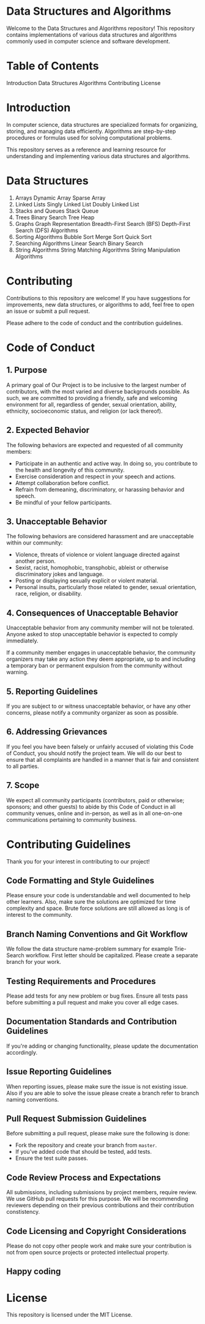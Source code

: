 # Data Structures and Algorithms
Welcome to the Data Structures and Algorithms repository! This repository contains implementations of various data structures and algorithms commonly used in computer science and software development.

# Table of Contents
Introduction
Data Structures
Algorithms
Contributing
License
# Introduction
In computer science, data structures are specialized formats for organizing, storing, and managing data efficiently. Algorithms are step-by-step procedures or formulas used for solving computational problems.

This repository serves as a reference and learning resource for understanding and implementing various data structures and algorithms.

# Data Structures
1. Arrays
Dynamic Array
Sparse Array
2. Linked Lists
Singly Linked List
Doubly Linked List
3. Stacks and Queues
Stack
Queue
4. Trees
Binary Search Tree
Heap
5. Graphs
Graph Representation
Breadth-First Search (BFS)
Depth-First Search (DFS)
Algorithms
1. Sorting Algorithms
Bubble Sort
Merge Sort
Quick Sort
2. Searching Algorithms
Linear Search
Binary Search
3. String Algorithms
String Matching Algorithms
String Manipulation Algorithms
# Contributing
Contributions to this repository are welcome! If you have suggestions for improvements, new data structures, or algorithms to add, feel free to open an issue or submit a pull request.

Please adhere to the code of conduct and the contribution guidelines.
# Code of Conduct

## 1. Purpose

A primary goal of Our Project is to be inclusive to the largest number of contributors, with the most varied and diverse backgrounds possible. As such, we are committed to providing a friendly, safe and welcoming environment for all, regardless of gender, sexual orientation, ability, ethnicity, socioeconomic status, and religion (or lack thereof).

## 2. Expected Behavior

The following behaviors are expected and requested of all community members:

- Participate in an authentic and active way. In doing so, you contribute to the health and longevity of this community.
- Exercise consideration and respect in your speech and actions.
- Attempt collaboration before conflict.
- Refrain from demeaning, discriminatory, or harassing behavior and speech.
- Be mindful of your fellow participants.

## 3. Unacceptable Behavior

The following behaviors are considered harassment and are unacceptable within our community:

- Violence, threats of violence or violent language directed against another person.
- Sexist, racist, homophobic, transphobic, ableist or otherwise discriminatory jokes and language.
- Posting or displaying sexually explicit or violent material.
- Personal insults, particularly those related to gender, sexual orientation, race, religion, or disability.

## 4. Consequences of Unacceptable Behavior

Unacceptable behavior from any community member will not be tolerated. Anyone asked to stop unacceptable behavior is expected to comply immediately.

If a community member engages in unacceptable behavior, the community organizers may take any action they deem appropriate, up to and including a temporary ban or permanent expulsion from the community without warning.

## 5. Reporting Guidelines

If you are subject to or witness unacceptable behavior, or have any other concerns, please notify a community organizer as soon as possible.

## 6. Addressing Grievances

If you feel you have been falsely or unfairly accused of violating this Code of Conduct, you should notify the project team. We will do our best to ensure that all complaints are handled in a manner that is fair and consistent to all parties.

## 7. Scope

We expect all community participants (contributors, paid or otherwise; sponsors; and other guests) to abide by this Code of Conduct in all community venues, online and in-person, as well as in all one-on-one communications pertaining to community business.


# Contributing Guidelines

Thank you for your interest in contributing to our project! 

## Code Formatting and Style Guidelines

Please ensure your code is understandable and well documented to help other learners. Also, make sure the solutions are optimized for time complexity and space. Brute force solutions are still allowed as long is of interest to the community.

## Branch Naming Conventions and Git Workflow

We follow the data structure name-problem summary for example Trie-Search workflow. First letter should be capitalized. Please create a separate branch for your work.

## Testing Requirements and Procedures

Please add tests for any new problem or bug fixes. Ensure all tests pass before submitting a pull request and make you cover all edge cases.

## Documentation Standards and Contribution Guidelines

If you're adding or changing functionality, please update the documentation accordingly.

## Issue Reporting Guidelines

When reporting issues, please make sure the issue is not existing issue. Also if you are able to solve the issue please create a branch refer to branch naming conventions.

## Pull Request Submission Guidelines

Before submitting a pull request, please make sure the following is done:
- Fork the repository and create your branch from `master`.
- If you've added code that should be tested, add tests.
- Ensure the test suite passes.

## Code Review Process and Expectations

All submissions, including submissions by project members, require review. We use GitHub pull requests for this purpose. We will be recommending reviewers depending on their previous contributions and their contribution constistency.

## Code Licensing and Copyright Considerations

Please do not copy other people work and make sure your contribution is not from open source projects or protected intellectual property.

## Happy coding 
# License
This repository is licensed under the MIT License.
